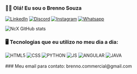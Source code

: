 ### 🖐🏻 Olá! Eu sou o Brenno Souza

[![LinkedIn](https://img.shields.io/badge/LinkedIn-0077B5?style=for-the-badge&logo=linkedin&logoColor=white)](https://www.linkedin.com/in/bhstech/)
[![Discord](https://img.shields.io/badge/Discord-7289DA?style=for-the-badge&logo=discord&logoColor=white)](https://discord.gg/5MBTQFxqwK)
[![Instagram](https://img.shields.io/badge/Instagram-E4405F?style=for-the-badge&logo=instagram&logoColor=white)](https://www.instagram.com/souza.bm)
[![Whatsapp](https://img.shields.io/badge/WhatsApp-25D366?style=for-the-badge&logo=whatsapp&logoColor=white)](https://wa.me/+55081998139704)

![NcX GitHub stats](https://github-readme-stats.vercel.app/api?username=NcX-Tech&show_icons=true&theme=dracula)

### 🖥️ Tecnologias que eu utilizo no meu dia a dia:

<div style="display: inline_block">
    <img align= 'center' alt="HTML5" src="https://img.shields.io/badge/HTML5-E34F26?style=for-the-badge&logo=html5&logoColor=white">
    <img align= 'center' alt="CSS" src="https://img.shields.io/badge/CSS3-1572B6?style=for-the-badge&logo=css3&logoColor=white">
    <img align= 'center' alt="PYTHON" src="https://img.shields.io/badge/Python-14354C?style=for-the-badge&logo=python&logoColor=white">
    <img align= 'center' alt="JS" src="https://img.shields.io/badge/JavaScript-F7DF1E?style=for-the-badge&logo=javascript&logoColor=black">
    <img align= 'center' alt="ANGULAR" src="https://img.shields.io/badge/Angular-DD0031?style=for-the-badge&logo=angular&logoColor=white">
    <img align= 'center' alt="JAVA" src="https://img.shields.io/badge/Java-ED8B00?style=for-the-badge&logo=openjdk&logoColor=white">
    <img align= 'center' alt="" src="">
    <img align= 'center' alt="" src="">
    <img align= 'center' alt="" src="">
    <img align= 'center' alt="" src="">
</div><br/>
### Meu email para contato: brenno.commercial@gmail.com
